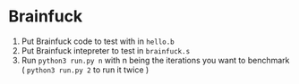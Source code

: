 # Brainfuck

  1. Put Brainfuck code to test with in `hello.b`
  1. Put Brainfuck intepreter to test in `brainfuck.s`
  3. Run `python3 run.py n` with n being the iterations you want to benchmark ( `python3 run.py 2` to run it twice )
